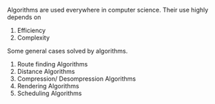 Algorithms are used everywhere in computer science. Their use highly depends on
1. Efficiency
2. Complexity

Some general cases solved by algorithms.
1. Route finding Algorithms
2. Distance Algorithms
3. Compression/ Desompression Algorithms
4. Rendering Algorithms
5. Scheduling Algorithms
